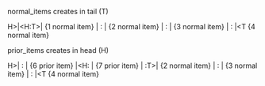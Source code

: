 normal_items creates in tail (T)

H>|<H:T>|   {1 normal item}
  |  :  |   {2 normal item}
  |  :  |   {3 normal item}
  |  :  |<T {4 normal item}

prior_items creates in head (H)

H>|  :  |   {6 prior item}
  |<H:  |   {7 prior item}
  |  :T>|   {2 normal item}
  |  :  |   {3 normal item}
  |  :  |<T {4 normal item}
